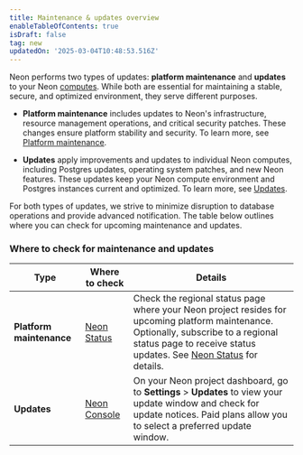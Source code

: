 ```yaml
---
title: Maintenance & updates overview
enableTableOfContents: true
isDraft: false
tag: new
updatedOn: '2025-03-04T10:48:53.516Z'
---
```


Neon performs two types of updates: **platform maintenance** and **updates** to your Neon [computes](/docs/reference/glossary#compute). While both are essential for maintaining a stable, secure, and optimized environment, they serve different purposes.

- **Platform maintenance** includes updates to Neon's infrastructure, resource management operations, and critical security patches. These changes ensure platform stability and security. To learn more, see [Platform maintenance](/docs/manage/platform-maintenance).

- **Updates** apply improvements and updates to individual Neon computes, including Postgres updates, operating system patches, and new Neon features. These updates keep your Neon compute environment and Postgres instances current and optimized. To learn more, see [Updates](/docs/manage/updates).

For both types of updates, we strive to minimize disruption to database operations and provide advanced notification. The table below outlines where you can check for upcoming maintenance and updates.

### Where to check for maintenance and updates

| Type                     | Where to check                                         | Details                                                                                                                                                                                                                                |
| ------------------------ | ------------------------------------------------------ | -------------------------------------------------------------------------------------------------------------------------------------------------------------------------------------------------------------------------------------- |
| **Platform maintenance** | [Neon Status](https://neonstatus.com/)                 | Check the regional status page where your Neon project resides for upcoming platform maintenance. Optionally, subscribe to a regional status page to receive status updates. See [Neon Status](/docs/introduction/status) for details. |
| **Updates**              | [Neon Console](https://console.neon.tech/app/projects) | On your Neon project dashboard, go to **Settings** > **Updates** to view your update window and check for update notices. Paid plans allow you to select a preferred update window.                                                    |
